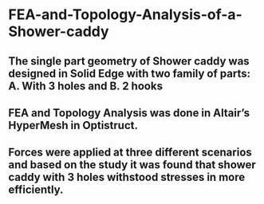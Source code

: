 # FEA-and-Topology-Analysis-of-a-Shower-caddy
## The single part geometry of Shower caddy was designed in Solid Edge with two family of parts: A. With 3 holes and B. 2 hooks 
## FEA and Topology Analysis was done in Altair’s HyperMesh in Optistruct.
## Forces were applied at three different scenarios and based on the study it was found that shower caddy with 3 holes withstood stresses in more efficiently.
